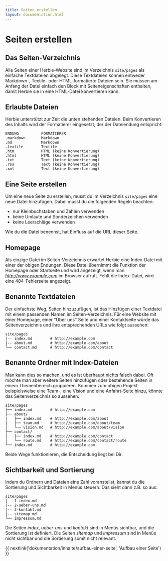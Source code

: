 ```yaml
---
title: Seiten erstellen
layout: documentation.html
---
```


# Seiten erstellen

## Das Seiten-Verzeichnis

Alle Seiten einer Herbie-Website sind im Verzeichnis `site/pages` als einfache
Textdateien abgelegt. Diese Textdateien können entweder Markdown-, Textile- oder
HTML-formatierte Dateien sein. Sie müssen am Anfang der Datei einfach den
Block mit Seiteneigenschaften enthalten, damit Herbie sie in eine HTML-Datei
konvertieren kann.


## Erlaubte Dateien

Herbie unterstützt zur Zeit die unten stehenden Dateien. Beim Konvertieren des
Inhalts wird der Formatierer eingesetzt, der der Dateiendung entspricht:

    ENDUNG          FORMATIERER
    .markdown       Markdown
    .md             Markdown
    .textile        Textile
    .htm            HTML (keine Konvertierung)
    .html           HTML (keine Konvertierung)
    .txt            Text (keine Konvertierung)
    .rss            Text (keine Konvertierung)
    .xml            Text (keine Konvertierung)


## Eine Seite erstellen

Um eine neue Seite zu erstellen, musst du im Verzeichnis `site/pages` eine neue
Datei hinzufügen. Dabei musst du die folgenden Regeln beachten:

- nur Kleinbuchstaben und Zahlen verwenden
- keine Umlaute und Sonderzeichen verwenden
- keine Leerschläge verwenden

Wie du die Datei benennst, hat Einfluss auf die URL dieser Seite.


## Homepage

Als einzige Datei im Seiten-Verzeichnis erwartet Herbie eine Index-Datei mit
einer der obigen Endungen. Diese Datei übernimmt die Funktion der Homepage oder
Startseite und wird angezeigt, wenn man *http://www.example.com* im Browser
aufruft. Fehlt die Index-Datei, wird eine 404-Fehlerseite angezeigt.


## Benannte Textdateien

Der einfachste Weg, Seiten hinzuzufügen, ist das Hinzfügen einer Textdatei mit
einem passenden Namen im Seiten-Verzeichnis. Für eine Website mit einer
Homepage, einer "Über uns" Seite und einer Kontaktseite würde das
Seitenverzeichnis und ihre entsprechenden URLs wie folgt aussehen:

    site/pages
    |-- index.md        # http://example.com
    |-- about.md        # http://example.com/about
    └── contact.md      # http://example.com/contact


## Benannte Ordner mit Index-Dateien

Man kann dies so machen, und es ist überhaupt nichts falsch dabei. Oft möchte
man aber weitere Seiten hinzufügen oder bestehende Seiten in einem Themenbereich
gruppieren. Kommen zum obigen Projekt beispielsweise eine Team-, eine Vision und
eine Anfahrt-Seite hinzu, könnte das Seitenverzeichnis so aussehen:

    site/pages
    ├── index.md        # http://example.com
    ├── about/
    |   ├── index.md    # http://example.com/about
    |   ├── team.md     # http://example.com/about/team
    |   └── vision.md   # http://example.com/about/vision
    ├── contact/
    |   ├── index.md    # http://example.com/contact
    |   └── route.md    # http://example.com/contact/route
    └── index.md        # http://example.com


Beide Wege funktionieren, die Entscheidung liegt bei Dir.


## Sichtbarkeit und Sortierung

Indem du Ordnern und Dateien eine Zahl voranstellst, kannst du die Sortierung
und Sichtbarkeit in Menüs steuern. Das sieht dann z.B. so aus:

    site/pages
    |-- 1-index.md
    |-- 2-ueber-uns.md
    |-- 3-kontakt.md
    |-- sitemap.md
    └── impressum.md

Die Seiten *index*, *ueber-uns* und *kontakt* sind in Menüs sichtbar, und die Sortierung
ist definiert. Die Seiten *sitemap* und *impressum* sind in Menüs nicht sichtbar und
die Sortierung somit nicht relevant.


{{ nextlink('dokumentation/inhalte/aufbau-einer-seite', 'Aufbau einer Seite') }}
